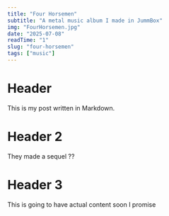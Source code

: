 ```yaml
---
title: "Four Horsemen"
subtitle: "A metal music album I made in JummBox"
img: "FourHorsemen.jpg"
date: "2025-07-08"
readTime: "1"
slug: "four-horsemen"
tags: ["music"]
---
```


# Header

This is my post written in Markdown.

# Header 2 

They made a sequel ??

# Header 3

This is going to have actual content soon I promise